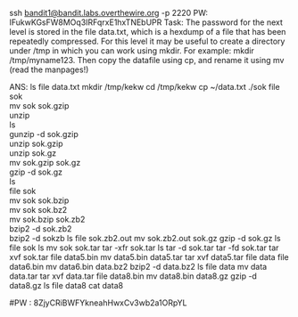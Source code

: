 ssh bandit1@bandit.labs.overthewire.org -p 2220 PW: IFukwKGsFW8MOq3IRFqrxE1hxTNEbUPR
Task: The password for the next level is stored in the file data.txt, which is a hexdump of a file that has been repeatedly compressed. For this level it may be useful to create a directory under /tmp in which you can work using mkdir. For example: mkdir /tmp/myname123. Then copy the datafile using cp, and rename it using mv (read the manpages!)

ANS:
ls
file data.txt
mkdir /tmp/kekw
cd /tmp/kekw
cp ~/data.txt ./sok
file sok                                                                                                                                                    
  mv sok sok.gzip                                                                                                                                             
  unzip                                                                                                                                                       
  ls                                                                                                                                                          
  gunzip -d sok.gzip                                                                                                                                          
  unzip sok.gzip                                                                                                                                              
  unzip sok.gz                                                                                                                                                
  mv sok.gzip sok.gz                                                                                                                                          
  gzip -d sok.gz                                                                                                                                              
  ls                                                                                                                                                          
  file sok                                                                                                                                                    
  mv sok sok.bzip                                                                                                                                             
  mv sok sok.bz2                                                                                                                                              
  mv sok.bzip sok.zb2                                                                                                                                         
  bzip2 -d sok.zb2                                                                                                                                            
 bzip2 -d sokzb
  ls
  file sok.zb2.out
  mv sok.zb2.out sok.gz
  gzip -d sok.gz
  ls
  file sok
  ls
  mv sok sok.tar
  tar -xfr sok.tar
  ls
  tar -d sok.tar
  tar -fd sok.tar
  tar xvf sok.tar
file data5.bin
  mv data5.bin data5.tar
  tar xvf data5.tar
  file data
  file data6.bin
  mv data6.bin data.bz2
  bzip2 -d data.bz2
  ls
  file data
  mv data data.tar
  tar xvf data.tar
  file data8.bin
  mv data8.bin data8.gz
  gzip -d data8.gz
  ls
  file data8
  cat data8

#PW :  8ZjyCRiBWFYkneahHwxCv3wb2a1ORpYL